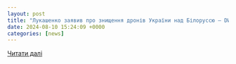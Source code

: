 ```yaml
---
layout: post
title: "Лукашенко заявив про знищення дронів України над Білоруссю – DW – 10.08.2024"
date: 2024-08-10 15:24:09 +0000
categories: [news]
---
```


[Читати далі](https://www.dw.com/uk/lukasenko-zaaviv-pro-znisenna-ukrainskih-droniv-nad-bilorussu/a-69907344)
